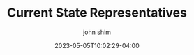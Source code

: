 ---
date: 2023-05-05T10:02:29-04:00
title: "Current State Representatives"
seo_title: "Current State Representatives"
description: Current State Representatives
author: john shim
url: /state/
weight: 99999
---